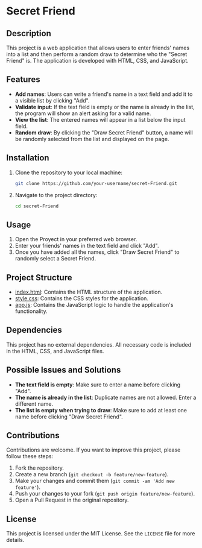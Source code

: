 # Secret Friend

## Description

This project is a web application that allows users to enter friends' names into a list and then perform a random draw to determine who the "Secret Friend" is. The application is developed with HTML, CSS, and JavaScript.

## Features

- **Add names**: Users can write a friend's name in a text field and add it to a visible list by clicking "Add".
- **Validate input**: If the text field is empty or the name is already in the list, the program will show an alert asking for a valid name.
- **View the list**: The entered names will appear in a list below the input field.
- **Random draw**: By clicking the "Draw Secret Friend" button, a name will be randomly selected from the list and displayed on the page.

## Installation

1. Clone the repository to your local machine:
    ```bash
    git clone https://github.com/your-username/secret-Friend.git
    ```
2. Navigate to the project directory:
    ```bash
    cd secret-Friend
    ```

## Usage

1. Open the Proyect in your preferred web browser.
2. Enter your friends' names in the text field and click "Add".
3. Once you have added all the names, click "Draw Secret Friend" to randomly select a Secret Friend.

## Project Structure

- [index.html](http://_vscodecontentref_/1): Contains the HTML structure of the application.
- [style.css](http://_vscodecontentref_/2): Contains the CSS styles for the application.
- [app.js](http://_vscodecontentref_/3): Contains the JavaScript logic to handle the application's functionality.

## Dependencies

This project has no external dependencies. All necessary code is included in the HTML, CSS, and JavaScript files.

## Possible Issues and Solutions

- **The text field is empty**: Make sure to enter a name before clicking "Add".
- **The name is already in the list**: Duplicate names are not allowed. Enter a different name.
- **The list is empty when trying to draw**: Make sure to add at least one name before clicking "Draw Secret Friend".

## Contributions

Contributions are welcome. If you want to improve this project, please follow these steps:

1. Fork the repository.
2. Create a new branch (`git checkout -b feature/new-feature`).
3. Make your changes and commit them (`git commit -am 'Add new feature'`).
4. Push your changes to your fork (`git push origin feature/new-feature`).
5. Open a Pull Request in the original repository.

## License

This project is licensed under the MIT License. See the `LICENSE` file for more details.
